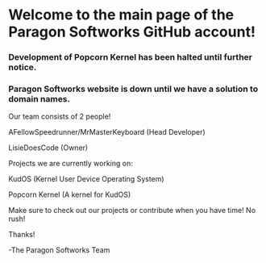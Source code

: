 # Welcome to the main page of the Paragon Softworks GitHub account!

### Development of Popcorn Kernel has been halted until further notice.
### Paragon Softworks website is down until we have a solution to domain names.

Our team consists of 2 people!

AFellowSpeedrunner/MrMasterKeyboard (Head Developer)

LisieDoesCode (Owner)



Projects we are currently working on:

KudOS (Kernel User Device Operating System)

Popcorn Kernel (A kernel for KudOS)



Make sure to check out our projects or contribute when you have time! No rush!

Thanks!

-The Paragon Softworks Team
